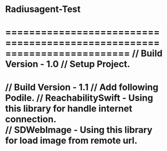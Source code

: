 # Radiusagent-Test
=========================================================================
// Build Version - 1.0 
// Setup Project.
=========================================================================
// Build Version - 1.1 
// Add following Podile.
// ReachabilitySwift - Using this library for handle internet connection.  
// SDWebImage - Using this library for load image from remote url.
========================================================================= 
